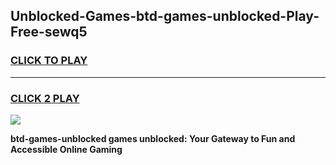 
## Unblocked-Games-btd-games-unblocked-Play-Free-sewq5
<h3>
<a href="https://premium76.site?title=btd-games-unblocked&ref=10A">CLICK TO PLAY</a></h3>
<hr>

<h3>
<a href="https://premium76.site?title=btd-games-unblocked&ref=10A">CLICK 2 PLAY</a>
  
</h3>

<a href="https://premium76.site?title=btd-games-unblocked&ref=10A"><img src="https://clearcache.store/games.png"></a>


**btd-games-unblocked games unblocked: Your Gateway to Fun and Accessible Online Gaming**
